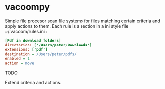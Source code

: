 # vacoompy
Simple file procesor scan file systems for files matching certain criteria and apply actions to them. 
Each rule is  a section in a ini style file ~/.vacoom/rules.ini : 

```ini
[Pdf in download folders]
directories: ['/Users/peter/Downloads']
extensions: ['pdf']
destination = /Users/peter/pdfs/
enabled = 1
action = move
```
TODO

Extend criteria and actions. 
